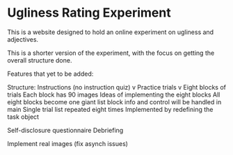 # Ugliness Rating Experiment
This is a website designed to hold an online experiment on ugliness and adjectives.

This is a shorter version of the experiment, with the focus on getting the overall structure done.

Features that yet to be added:

Structure:
Instructions (no instruction quiz) v
Practice trials v
Eight blocks of trials
    Each block has 90 images
    Ideas of implementing the eight blocks
        All eight blocks become one giant list
            block info and control will be handled in main
        Single trial list repeated eight times
            Implemented by redefining the task object
        
Self-disclosure questionnaire
Debriefing

Implement real images (fix asynch issues)